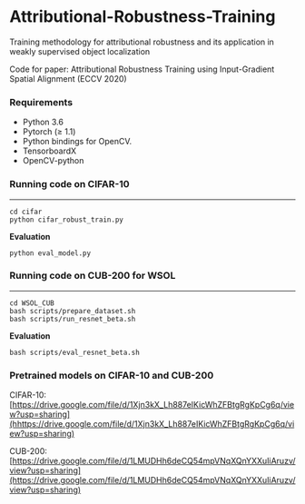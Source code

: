 # Attributional-Robustness-Training
Training methodology for attributional robustness and its application in weakly supervised object localization

Code for paper: Attributional Robustness Training using Input-Gradient Spatial Alignment (ECCV 2020)

### Requirements
- Python 3.6
- Pytorch (≥ 1.1)
- Python bindings for OpenCV.
- TensorboardX
- OpenCV-python

### Running code on CIFAR-10
------------

```
cd cifar
python cifar_robust_train.py 
```
    
**Evaluation**

    python eval_model.py 


### Running code on CUB-200 for WSOL
------------
```
cd WSOL_CUB
bash scripts/prepare_dataset.sh
bash scripts/run_resnet_beta.sh
```
**Evaluation**
```
bash scripts/eval_resnet_beta.sh
```

### Pretrained models on CIFAR-10 and CUB-200

CIFAR-10: [https://drive.google.com/file/d/1Xjn3kX_Lh887eIKicWhZFBtgRgKpCg6q/view?usp=sharing](hhttps://drive.google.com/file/d/1Xjn3kX_Lh887eIKicWhZFBtgRgKpCg6q/view?usp=sharing)

CUB-200: [https://drive.google.com/file/d/1LMUDHh6deCQ54mpVNqXQnYXXuIiAruzv/view?usp=sharing](https://drive.google.com/file/d/1LMUDHh6deCQ54mpVNqXQnYXXuIiAruzv/view?usp=sharing)

